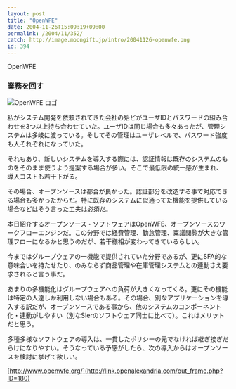 ```yaml
---
layout: post
title: "OpenWFE"
date: 2004-11-26T15:09:19+09:00
permalink: /2004/11/352/
catch: http://image.moongift.jp/intro/20041126-openwfe.png
id: 394
---
```

OpenWFE  
<!--more-->

### 業務を回す
  

![OpenWFE ロゴ](http://image.moongift.jp/intro/20041126-openwfe.png "OpenWFE ロゴ")

  

私がシステム開発を依頼されてきた会社の殆どがユーザIDとパスワードの組み合わせを3つ以上持ち合わせていた。ユーザIDは同じ場合も多々あったが、管理システムは多岐に渡っている。そしてその管理はユーザレベルで、パスワード強度も人それぞれになっていた。

  

それもあり、新しいシステムを導入する際には、認証情報は既存のシステムのものをそのまま使うよう提案する場合が多い。そこで最低限の統一感が生まれ、導入コストも若干下がる。

  

その場合、オープンソースは都合が良かった。認証部分を改造する事で対応できる場合も多かったからだ。特に既存のシステムに似通ってた機能を提供している場合などはそう言った工夫は必須だ。

  

本日紹介するオープンソース・ソフトウェアはOpenWFE、オープンソースのワークフローエンジンだ。この分野では経費管理、勤怠管理、稟議閲覧が大きな管理フローになるかと思うのだが、若干様相が変わってきているらしい。

  

今まではグループウェアの一機能で提供されていた分野であるが、更にSFA的な意味合いを持たせたり、のみならず商品管理や在庫管理システムとの連動さえ要求されると言う事だ。

  

あまりの多機能化はグループウェアへの負荷が大きくなってくる。更にその機能は特定の人達しか利用しない場合もある。その場合、別なアプリケーションを導入する訳だが、オープンソースである事から、他のシステムのコンポーネント化・連動がしやすい（別なSIerのソフトウェア同士に比べて）。これはメリットだと思う。

  

多種多様なソフトウェアの導入は、一貫したポリシーの元でなければ継ぎ接ぎだらけになりやすい。そうなっている予感がしたら、次の導入からはオープンソースを検討に挙げて欲しい。

  

[http://www.openwfe.org/](http://link.openalexandria.com/out_frame.php?ID=180)

